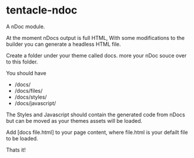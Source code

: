 tentacle-ndoc
=============

A nDoc module.

At the moment nDocs output is full HTML, With some modifications to the builder you can generate a headless HTML file.

Create a folder under your theme called docs. more your nDoc souce over to this folder.

You should have 

 * /docs/
 * /docs/files/
 * /docs/styles/
 * /docs/javascript/

The Styles and Javascript should contain the generated code from nDocs but can be moved as your themes assets will be loaded.

Add [docs file.html] to your page content, where file.html is your defailt file to be loaded.

Thats it!

